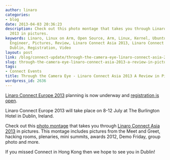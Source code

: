 ```yaml
---
author: linaro
categories:
- blog
date: 2013-04-03 20:36:23
description: Check out this photo montage that takes you through Linaro Connect Asia
  2013 in pictures.
keywords: Linaro, Linux on Arm, Open Source, Arm, Linux, Kernel, Ubuntu, Android,
  Engineer, Pictures, Review, Linaro Connect Asia 2013, Linaro Connect Europe 2013,
  Dublin, Registration, Video
layout: post
link: /blog/connect-update/through-the-camera-eye-linaro-connect-asia-2013-a-review-in-pictures/
slug: through-the-camera-eye-linaro-connect-asia-2013-a-review-in-pictures
tags:
- Connect Events
title: Through the Camera Eye - Linaro Connect Asia 2013 A Review in Pictures
wordpress_id: 2636
---
```


[Linaro Connect Europe 2013](https://connect.linaro.org) planning is now underway and [registration is open](/blog/registration-for-linaro-connect-europe-2013-in-dublin-ireland-now-open/).

Linaro Connect Europe 2013 will take place on 8-12 July at The Burlington Hotel in Dublin, Ireland.



Check out this [photo montage](http://youtu.be/mNZWOFNrT2Q) that takes you through [Linaro Connect Asia 2013](https://wiki-archive.linaro.org/Events/LCA13/) in pictures. This montage includes pictures from the Meet and Greet, hacking rooms, plenaries, mini summits, awards 2012, Demo Friday, group photo and more.

If you missed Connect in Hong Kong then we hope to see you in Dublin!